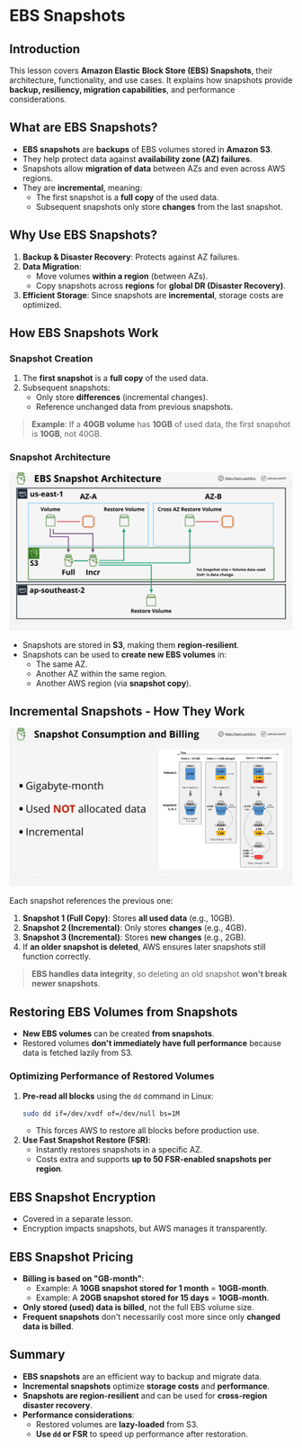 # **EBS Snapshots**

## **Introduction**

This lesson covers **Amazon Elastic Block Store (EBS) Snapshots**, their architecture, functionality, and use cases. It explains how snapshots provide **backup, resiliency, migration capabilities**, and performance considerations.

## **What are EBS Snapshots?**

- **EBS snapshots** are **backups** of EBS volumes stored in **Amazon S3**.
- They help protect data against **availability zone (AZ) failures**.
- Snapshots allow **migration of data** between AZs and even across AWS regions.
- They are **incremental**, meaning:
  - The first snapshot is a **full copy** of the used data.
  - Subsequent snapshots only store **changes** from the last snapshot.

## **Why Use EBS Snapshots?**

1. **Backup & Disaster Recovery**: Protects against AZ failures.
2. **Data Migration**:
   - Move volumes **within a region** (between AZs).
   - Copy snapshots across **regions** for **global DR (Disaster Recovery)**.
3. **Efficient Storage**: Since snapshots are **incremental**, storage costs are optimized.

## **How EBS Snapshots Work**

### **Snapshot Creation**

1. The **first snapshot** is a **full copy** of the used data.
2. Subsequent snapshots:
   - Only store **differences** (incremental changes).
   - Reference unchanged data from previous snapshots.

> **Example**: If a **40GB volume** has **10GB** of used data, the first snapshot is **10GB**, not 40GB.

### **Snapshot Architecture**

![alt text](./Images/image-21.png)

- Snapshots are stored in **S3**, making them **region-resilient**.
- Snapshots can be used to **create new EBS volumes** in:
  - The same AZ.
  - Another AZ within the same region.
  - Another AWS region (via **snapshot copy**).

## **Incremental Snapshots - How They Work**

![alt text](./Images/image-22.png)

Each snapshot references the previous one:

1. **Snapshot 1 (Full Copy)**: Stores **all used data** (e.g., 10GB).
2. **Snapshot 2 (Incremental)**: Only stores **changes** (e.g., 4GB).
3. **Snapshot 3 (Incremental)**: Stores **new changes** (e.g., 2GB).
4. If **an older snapshot is deleted**, AWS ensures later snapshots still function correctly.

> **EBS handles data integrity**, so deleting an old snapshot **won't break newer snapshots**.

## **Restoring EBS Volumes from Snapshots**

- **New EBS volumes** can be created **from snapshots**.
- Restored volumes **don't immediately have full performance** because data is fetched lazily from S3.

### **Optimizing Performance of Restored Volumes**

1. **Pre-read all blocks** using the `dd` command in Linux:
   ```sh
   sudo dd if=/dev/xvdf of=/dev/null bs=1M
   ```
   - This forces AWS to restore all blocks before production use.
2. **Use Fast Snapshot Restore (FSR)**:
   - Instantly restores snapshots in a specific AZ.
   - Costs extra and supports **up to 50 FSR-enabled snapshots per region**.

## **EBS Snapshot Encryption**

- Covered in a separate lesson.
- Encryption impacts snapshots, but AWS manages it transparently.

## **EBS Snapshot Pricing**

- **Billing is based on "GB-month"**:
  - Example: A **10GB snapshot stored for 1 month** = **10GB-month**.
  - Example: A **20GB snapshot stored for 15 days** = **10GB-month**.
- **Only stored (used) data is billed**, not the full EBS volume size.
- **Frequent snapshots** don't necessarily cost more since only **changed data is billed**.

## **Summary**

- **EBS snapshots** are an efficient way to backup and migrate data.
- **Incremental snapshots** optimize **storage costs** and **performance**.
- **Snapshots are region-resilient** and can be used for **cross-region disaster recovery**.
- **Performance considerations**:
  - Restored volumes are **lazy-loaded** from S3.
  - **Use `dd` or FSR** to speed up performance after restoration.
